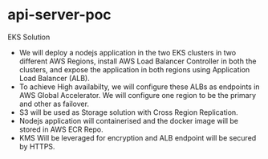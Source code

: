 # api-server-poc

EKS Solution 

* We will deploy a nodejs application in the two EKS clusters in two different AWS Regions, install AWS Load Balancer Controller in both the clusters, and expose the application in both regions using Application Load Balancer (ALB).<br />
* To achieve High availabilty, we will configure these ALBs as endpoints in AWS Global Accelerator. We will configure one region to be the primary and other as failover.<br />
* S3 will be used as Storage solution with Cross Region Replication.<br />
* Nodejs application will containerised and the docker image will be stored in AWS ECR Repo.<br />
* KMS Will be leveraged for encryption and ALB endpoint will be secured by HTTPS.


